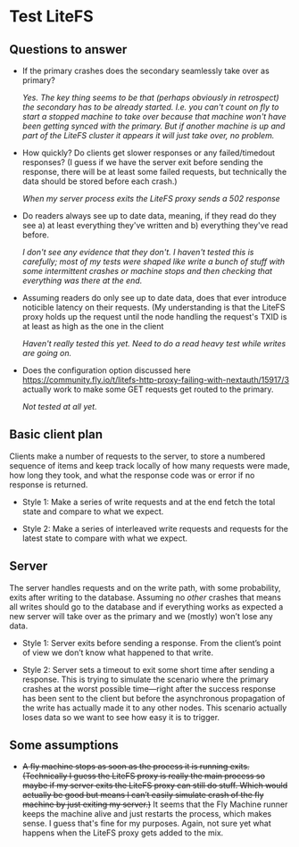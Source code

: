 # Test LiteFS

## Questions to answer

- If the primary crashes does the secondary seamlessly take over as primary?

  *Yes. The key thing seems to be that (perhaps obviously in retrospect) the
  secondary has to be already started. I.e. you can't count on fly to start a
  stopped machine to take over because that machine won't have been getting synced
  with the primary. But if another machine is up and part of the LiteFS cluster it
  appears it will just take over, no problem.*

- How quickly? Do clients get slower responses or any failed/timedout responses?
  (I guess if we have the server exit before sending the response, there will be
  at least some failed requests, but technically the data should be stored
  before each crash.)

  *When my server process exits the LiteFS proxy sends a 502 response*

- Do readers always see up to date data, meaning, if they read do they see a) at
  least everything they've written and b) everything they've read before.

  *I don't see any evidence that they don't. I haven't tested this is carefully;
  most of my tests were shaped like write a bunch of stuff with some
  intermittent crashes or machine stops and then checking that everything was
  there at the end.*

- Assuming readers do only see up to date data, does that ever introduce
  noticible latency on their requests. (My understanding is that the LiteFS
  proxy holds up the request until the node handling the request's TXID is at
  least as high as the one in the client

  *Haven't really tested this yet. Need to do a read heavy test while writes are
  going on.*

- Does the configuration option discussed here
  https://community.fly.io/t/litefs-http-proxy-failing-with-nextauth/15917/3
  actually work to make some GET requests get routed to the primary.

  *Not tested at all yet.*

## Basic client plan

Clients make a number of requests to the server, to store a numbered sequence of
items and keep track locally of how many requests were made, how long they took,
and what the response code was or error if no response is returned.

- Style 1: Make a series of write requests and at the end fetch the total state
  and compare to what we expect.

- Style 2: Make a series of interleaved write requests and requests for the
  latest state to compare with what we expect.

## Server

The server handles requests and on the write path, with some probability, exits
after writing to the database. Assuming no *other* crashes that means all writes
should go to the database and if everything works as expected a new server will
take over as the primary and we (mostly) won’t lose any data.

- Style 1: Server exits before sending a response. From the client’s point of
  view we don’t know what happened to that write.

- Style 2: Server sets a timeout to exit some short time after sending a
  response. This is trying to simulate the scenario where the primary crashes at
  the worst possible time—right after the success response has been sent to the
  client but before the asynchronous propagation of the write has actually made
  it to any other nodes. This scenario actually loses data so we want to see how
  easy it is to trigger.

## Some assumptions

- ~~A fly machine stops as soon as the process it is running exits. (Technically
  I guess the LiteFS proxy is really the main process so maybe if my server
  exits the LiteFS proxy can still do stuff. Which would actually be good but
  means I can’t easily simulate crash of the fly machine by just exiting my
  server.)~~ It seems that the Fly Machine runner keeps the machine alive and
  just restarts the process, which makes sense. I guess that's fine for my
  purposes. Again, not sure yet what happens when the LiteFS proxy gets added to
  the mix.
